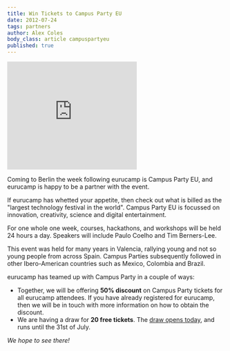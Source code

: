 ```yaml
---
title: Win Tickets to Campus Party EU
date: 2012-07-24
tags: partners
author: Alex Coles
body_class: article campuspartyeu
published: true
---
```


<iframe id='ace61c14' name='ace61c14' src='http://ads.campus-party.org/www/delivery/afr.php?zoneid=399&amp;cb=INSERT_RANDOM_NUMBER_HERE' frameborder='0' scrolling='no' width='300' height='250'><a href='http://ads.campus-party.org/www/delivery/ck.php?n=a1f0fb7e&amp;cb=INSERT_RANDOM_NUMBER_HERE' target='_blank'><img src='http://ads.campus-party.org/www/delivery/avw.php?zoneid=399&amp;cb=INSERT_RANDOM_NUMBER_HERE&amp;n=a1f0fb7e' border='0' alt='' /></a></iframe>

Coming to Berlin the week following eurucamp is Campus Party EU, and eurucamp is happy to be a partner with the event.

If eurucamp has whetted your appetite, then check out what is billed as the "largest technology festival in the world". Campus Party EU is focussed on innovation, creativity, science and digital entertainment.

For one whole one week, courses, hackathons, and workshops will be held 24 hours a day. Speakers will include Paulo Coelho and Tim Berners-Lee.

This event was held for many years in Valencia, rallying young and not so young people from across Spain. Campus Parties subsequently followed in other Ibero-American countries such as Mexico, Colombia and Brazil.

eurucamp has teamed up with Campus Party in a couple of ways:

* Together, we will be offering **50% discount** on Campus Party tickets for all eurucamp attendees. If you have already registered for eurucamp, then we will be in touch with more information on how to obtain the discount.
* We are having a draw for **20 free tickets**. The [draw opens today][draw-microsite], and runs until the 31st of July.


_We hope to see there!_

[draw-microsite]:http://campus-party.eu/webapp/participante/canal/39O1uoozfda5qfrrOXOX?lang=EN
